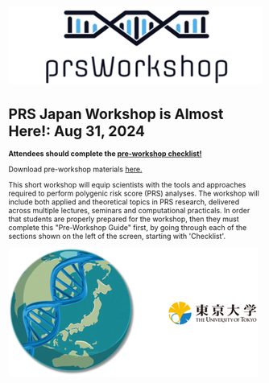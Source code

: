 



 

![Screenshot](images/prsLogo2.png)




# PRS Japan Workshop is Almost Here!: Aug 31, 2024 

**Attendees should complete the [pre-workshop checklist!](prep_list.md)** 

Download pre-workshop materials [here.](prep_testing.md) 


This short workshop will equip scientists with the tools and approaches required to perform polygenic risk score (PRS) analyses. The workshop will include both applied and theoretical topics in PRS research, delivered across multiple lectures, seminars and computational practicals. In order that students are properly prepared for the workshop, then they must complete this "Pre-Workshop Guide" first, by going through each of the sections shown on the left of the screen, starting with 'Checklist'. 

![Screenshot](images/japanGlobeSmall.png)




















